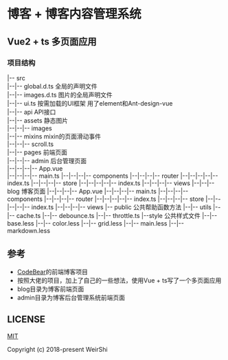 # 博客 + 博客内容管理系统
## Vue2 + ts 多页面应用

### 项目结构
|-- src   
|--|-- global.d.ts             全局的声明文件     
|--|-- images.d.ts             图片的全局声明文件      
|--|-- ui.ts                   按需加载的UI框架 用了element和Ant-design-vue       
|--|-- api                     API接口        
|--|-- assets                  静态图片          
|--|--|-- images        
|--|-- mixins                  mixin的页面滑动事件          
|--|--|-- scroll.ts        
|--|-- pages                   前端页面        
|--|--|-- admin                后台管理页面           
|--|--|--|-- App.vue            
|--|--|--|-- main.ts
|--|--|--|-- components
|--|--|--|-- router
|--|--|--|--|-- index.ts
|--|--|--|-- store
|--|--|--|--|-- index.ts
|--|--|--|-- views
|--|--|-- blog                 博客页面
|--|--|--|-- App.vue
|--|--|--|-- main.ts
|--|--|--|-- components
|--|--|--|-- router
|--|--|--|--|-- index.ts
|--|--|--|-- store
|--|--|--|--|-- index.ts
|--|--|--|-- views
|-- public                     公共帮助函数方法
|--|-- utils
|--|-- cache.ts
|--|-- debounce.ts
|--|-- throttle.ts
|--style                       公共样式文件
|--|-- base.less
|--|-- color.less
|--|-- grid.less
|--|-- main.less
|--|-- markdown.less

## 参考 
- [CodeBear](https://github.com/CB-ysx)的前端博客项目
- 按照大佬的项目，加上了自己的一些想法，使用Vue + ts写了一个多页面应用
- blog目录为博客前端页面
- admin目录为博客后台管理系统前端页面

## LICENSE

[MIT](https://opensource.org/licenses/MIT)

Copyright (c) 2018-present WeirShi
